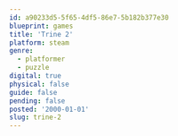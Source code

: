 ```yaml
---
id: a90233d5-5f65-4df5-86e7-5b182b377e30
blueprint: games
title: 'Trine 2'
platform: steam
genre:
  - platformer
  - puzzle
digital: true
physical: false
guide: false
pending: false
posted: '2000-01-01'
slug: trine-2
---
```

